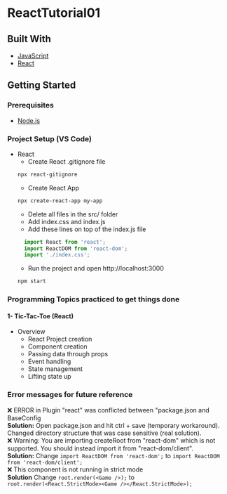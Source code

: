 # ReactTutorial01

## Built With  
* [JavaScript](https://developer.mozilla.org/en-US/docs/Web/JavaScript// "JavaScript documentation")  
* [React](https://reactjs.org// "React Documentation")  

## Getting Started  
### Prerequisites
* [Node.js](https://nodejs.org/en/ "Download Node.js 16.15.0 LTS")  

### Project Setup (VS Code)
* React  
  * Create React .gitignore file  
  ```bash
  npx react-gitignore
  ``` 
  * Create React App  
  ```bash
  npx create-react-app my-app
  ```   
  * Delete all files in the src/ folder  
  * Add index.css and index.js  
  * Add these lines on top of the index.js file  
  ```js
    import React from 'react';
    import ReactDOM from 'react-dom';
    import './index.css';
  ```  
  * Run the project and open http://localhost:3000
  ```bash
  npm start
  ```   


### Programming Topics practiced to get things done  
#### 1- Tic-Tac-Toe (React)  
* Overview  
  * React Project creation  
  * Component creation  
  * Passing data through props  
  * Event handling  
  * State management  
  * Lifting state up

### Error messages for future reference  
❌ ERROR in Plugin "react" was conflicted between "package.json and BaseConfig  
**Solution:** Open package.json and hit ctrl + save (temporary workaround). Changed directory structure that was case sensitive (real solution).   
❌ Warning: You are importing createRoot from "react-dom" which is not supported. You should instead import it from "react-dom/client".  
**Solution:** Change ```import ReactDOM from 'react-dom';``` to ```import ReactDOM from 'react-dom/client';```    
❌ This component is not running in strict mode  
**Solution**  Change ```root.render(<Game />);``` to ```  root.render(<React.StrictMode><Game /></React.StrictMode>);```

